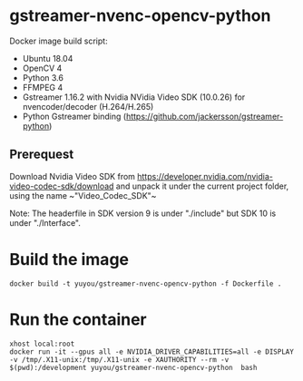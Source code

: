 # gstreamer-nvenc-opencv-python

Docker image build script:
* Ubuntu 18.04
* OpenCV 4
* Python 3.6
* FFMPEG 4
* Gstreamer 1.16.2 with Nvidia NVidia Video SDK (10.0.26) for nvencoder/decoder (H.264/H.265)
* Python Gstreamer binding (https://github.com/jackersson/gstreamer-python)

## Prerequest

Download Nvidia Video SDK from https://developer.nvidia.com/nvidia-video-codec-sdk/download
and unpack it under the current project folder, using the name ~"Video_Codec_SDK"~

Note: The headerfile in SDK version 9 is under "./include" but SDK 10 is under "./Interface".

# Build the image

```
docker build -t yuyou/gstreamer-nvenc-opencv-python -f Dockerfile .
```

# Run the container


```
xhost local:root
docker run -it --gpus all -e NVIDIA_DRIVER_CAPABILITIES=all -e DISPLAY  -v /tmp/.X11-unix:/tmp/.X11-unix -e XAUTHORITY --rm -v $(pwd):/development yuyou/gstreamer-nvenc-opencv-python  bash

```